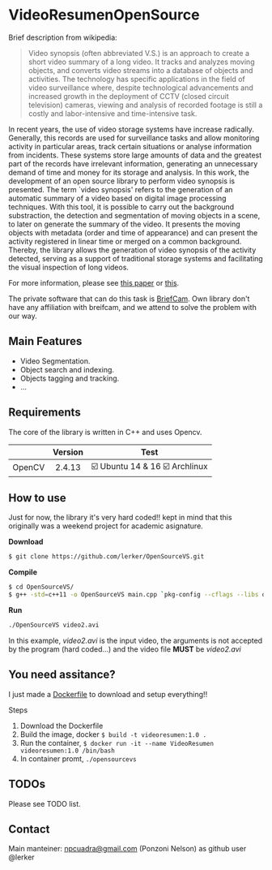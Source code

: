 VideoResumenOpenSource
======================

Brief description from wikipedia:

> Video synopsis (often abbreviated V.S.) is an approach to create a short video summary of a long video. It tracks and analyzes moving objects, and converts video streams into a database of objects and activities. The technology has specific applications in the field of video surveillance where, despite technological advancements and increased growth in the deployment of CCTV (closed circuit television) cameras, viewing and analysis of recorded footage is still a costly and labor-intensive and time-intensive task.


In recent years, the use of video storage systems have increase radically. Generally, this records are used for surveillance tasks and allow monitoring activity in particular areas, track certain situations or analyse information from incidents. These systems store large amounts of data and the greatest part of the records have irrelevant information, generating an unnecessary demand of time and money for its storage and analysis. In this work, the development of an open source library to perform video synopsis is presented. The term `video synopsis' refers to the generation of an automatic summary of a video based on digital image processing techniques. With this tool, it is possible to carry out the background substraction, the detection and segmentation of moving objects in a scene, to later on generate the summary of the video. It presents the moving objects with metadata (order and time of appearance) and can present the activity registered in linear time or merged on a common background. Thereby, the library allows the generation of video synopsis of the activity detected, serving as a support of traditional storage systems and facilitating the visual inspection of long videos.

For more information, please see [this paper](http://ieeexplore.ieee.org/document/7497179/) or [this](https://github.com/lerker/OpenSourceVS/blob/master/docs/videoSinopsis_RPIC.pdf).

The private software that can do this task is [BriefCam](http://briefcam.com/). Own library don't have any affiliation with breifcam, and we attend to solve the problem with our way.

Main Features
-------------
+ Video Segmentation.
+ Object search and indexing.
+ Objects tagging and tracking.
+ ...

Requirements
------------

The core of the library is written in C++ and uses Opencv.


| 		        | Version       | Test  |
| :------------ |:-------------:| :----: |
| OpenCV	    | 2.4.13		| :ballot_box_with_check: Ubuntu 14 & 16  :ballot_box_with_check: Archlinux |


How to use
----------

Just for now, the library it's very hard coded!! kept in mind that this originally was a weekend project for academic asignature.

**Download**
```bash
$ git clone https://github.com/lerker/OpenSourceVS.git
```

**Compile**
```bash
$ cd OpenSourceVS/
$ g++ -std=c++11 -o OpenSourceVS main.cpp `pkg-config --cflags --libs opencv`
```

**Run**
```bash
./OpenSourceVS video2.avi
```

In this example, *video2.avi* is the input video, the arguments is not accepted by the program (hard coded...) and the video file **MUST** be _video2.avi_


You need assitance?
-------------------

I just made a [Dockerfile](https://docs.docker.com/engine/reference/builder/) to download and setup everything!!

Steps

1. Download the Dockerfile
2. Build the image, docker `$ build -t videoresumen:1.0 .`
3. Run the container, `$ docker run -it --name VideoResumen videoresumen:1.0 /bin/bash`
4. In container promt, `./opensourcevs`


TODOs
-----

Please see TODO list.

Contact
-------
Main manteiner: npcuadra@gmail.com (Ponzoni Nelson) as github user @lerker





